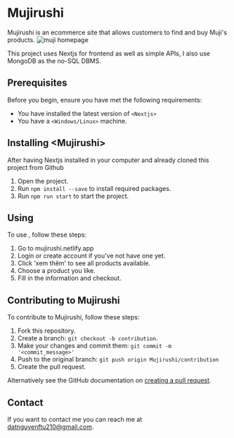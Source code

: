 # Mujirushi
Mujirushi is an ecommerce site that allows customers to find and buy Muji's products.
![muji homepage](https://user-images.githubusercontent.com/94024020/197675949-07688fe5-1eb9-4f86-a30e-0c52265ba98f.png)

This project uses Nextjs for frontend as well as simple APIs, I also use MongoDB as the no-SQL DBMS. 
## Prerequisites

Before you begin, ensure you have met the following requirements:
<!--- These are just example requirements. Add, duplicate or remove as required --->
* You have installed the latest version of `<Nextjs>`
* You have a `<Windows/Linux>` machine.

## Installing <**Mujirushi**>

After having Nextjs installed in your computer and already cloned this project from Github
1. Open the project.
2. Run `npm install --save` to install required packages.
3. Run `npm run start` to start the project.

## Using <Mujirushi>

To use <Mujirushi>, follow these steps:
1. Go to mujirushi.netlify.app 
2. Login or create account if you've not have one yet.
3. Click 'xem thêm' to see all products available.
4. Choose a product you like.
5. Fill in the information and checkout.

## Contributing to Mujirushi
To contribute to Mujirushi, follow these steps:

1. Fork this repository.
2. Create a branch: `git checkout -b contribution`.
3. Make your changes and commit them: `git commit -m '<commit_message>'`
4. Push to the original branch: `git push origin Mujirushi/contribution`
5. Create the pull request.

Alternatively see the GitHub documentation on [creating a pull request](https://help.github.com/en/github/collaborating-with-issues-and-pull-requests/creating-a-pull-request).

## Contact

If you want to contact me you can reach me at <datnguyenftu210@gmail.com>.
